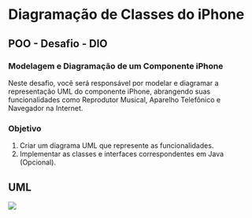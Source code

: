 # Diagramação de Classes do iPhone

## POO - Desafio - DIO

### Modelagem e Diagramação de um Componente iPhone

Neste desafio, você será responsável por modelar e diagramar a representação UML do componente iPhone, abrangendo suas funcionalidades como Reprodutor Musical, Aparelho Telefônico e Navegador na Internet.

### Objetivo
1. Criar um diagrama UML que represente as funcionalidades.
2. Implementar as classes e interfaces correspondentes em Java (Opcional).

## UML

[![](https://mermaid.ink/img/pako:eNqFksFOwzAMhl-lymmI7QV6QJrgwoFpYohTL17itRZpXLlJBZv67qRbN22kQC6JnV-_vzg-KM0GVa60hbZ9IigF6sIVLovrmMtesRE2wbO8hJY02Oxwuh7WvWcNMrvLOiZzlW4gtFP5Fi1qYgej2WzjhVyZ1cfoWt7fUiwbELQVv0WDHTvSfINhqYzlRjMXahROaoNHZ_A_FUVvAnlkESR-5_3f-knYFXRYgmF5dh7Fob9hxU_akqyhJHd5fxCb8ho6tWrFHSy3MIui7KSfeFsAS3s4205j_gpM64odnil_SMbLxeIhnYVEkf5TIkm6o-YqtrYGMnEQjwyF8hXWWKg8Hg3IR6EK10cdxNqbL6dV7iXgXAmHslL5Dmwbo9CY-MnjFF-yaGgAHud82PpvCAbzrg?type=png)](https://mermaid.live/edit#pako:eNqFksFOwzAMhl-lymmI7QV6QJrgwoFpYohTL17itRZpXLlJBZv67qRbN22kQC6JnV-_vzg-KM0GVa60hbZ9IigF6sIVLovrmMtesRE2wbO8hJY02Oxwuh7WvWcNMrvLOiZzlW4gtFP5Fi1qYgej2WzjhVyZ1cfoWt7fUiwbELQVv0WDHTvSfINhqYzlRjMXahROaoNHZ_A_FUVvAnlkESR-5_3f-knYFXRYgmF5dh7Fob9hxU_akqyhJHd5fxCb8ho6tWrFHSy3MIui7KSfeFsAS3s4205j_gpM64odnil_SMbLxeIhnYVEkf5TIkm6o-YqtrYGMnEQjwyF8hXWWKg8Hg3IR6EK10cdxNqbL6dV7iXgXAmHslL5Dmwbo9CY-MnjFF-yaGgAHud82PpvCAbzrg)
